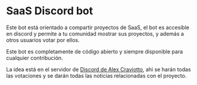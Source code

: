 # SaaS Discord bot

Este bot está orientado a compartir proyectos de SaaS, el bot es accesible en discord y permite a tu comunidad mostrar sus proyectos, y además a otros usuarios votar por ellos.

Este bot es completamente de código abierto y siempre disponible para cualquier contribución.

La idea está en el servidor de [Discord de Alex Craviotto](https://discord.gg/XRAmBzHhYa), ahi se harán todas las votaciones y se darán todas las noticias relacionadas con el proyecto.